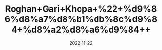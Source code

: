 ---
title: 'Roghan+Gari+Khopa+%22+%d9%86%d8%a7%d8%b1%db%8c%d9%84+%d8%a2%d8%a6%d9%84++'
date: '2022-11-22' 
metatag: '' 
inventory: '0' 
draft: false 
# meta description 
shortDescripton: 'Coconut+oil+has+many+nutrients+that+can+contribute+to+your+health+and+to+a+good+diet.+It%27s+full+of+fatty+acids+that+your+body+needs+and+may+help+improve+cognitive+function%2c+metabolism%2c+and+hair+and+skin+health.'
description: 'Oil+%22+%d8%b1%d9%88%d8%ba%d9%86+%22+%d8%aa%db%8c%d9%84'
longdescription: ''
tags: ''
brand: ''
subCategory: ''
unit: '250 ml-Pk'
sellCount: '0'
featured: True
# product Price
price: '300.0'
# Product Short Description
shortDescription: 'Coconut+oil+has+many+nutrients+that+can+contribute+to+your+health+and+to+a+good+diet.+It%27s+full+of+fatty+acids+that+your+body+needs+and+may+help+improve+cognitive+function%2c+metabolism%2c+and+hair+and+skin+health.'
productID: '1F235F82-AA3D-ED11-996A-005056B3A416'
type: 'products'
category: 'Oil+%22+%d8%b1%d9%88%d8%ba%d9%86+%22+%d8%aa%db%8c%d9%84' 
thumnailproduct: 'https://eraconnect.blob.core.windows.net/product-images/aminsaddiquidawakhana/df628c1d-ea6b-4cc7-b633-a9a69eaf06b0.webp' 
images:
  - image: 'https://eraconnect.blob.core.windows.net/product-images/aminsaddiquidawakhana/df628c1d-ea6b-4cc7-b633-a9a69eaf06b0.webp'  
Variants:
---